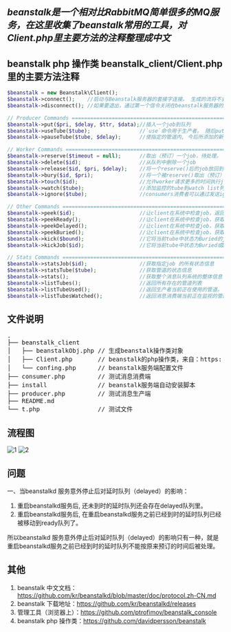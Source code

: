 *beanstalk是一个相对比RabbitMQ简单很多的MQ服务，在这里收集了beanstalk常用的工具，对Client.php里主要方法的注释整理成中文*
---
beanstalk php 操作类 beanstalk_client/Client.php里的主要方法注释
---

```php
$beanstalk = new Beanstalk\Client();
$beanstalk->connect();    //启动与Beanstalk服务器的套接字连接。 生成的流将不会有任何超时设置。
$beanstalk->disconnect(); //如果要退出，通过第一个信令关闭在beanstalk服务器的连接,

// Producer Commands ===========================================================================
$beanstalk->put($pri, $delay, $ttr, $data);//插入一个job到队列
$beanstalk->useTube($tube);                //`use`命令用于生产者。 随后put命令将作业放置到由此命令指定的管。 如果没有使用命令，作业将被放入名为`default`的管道中。
$beanstalk->pauseTube($tube, $delay);      //使指定的管道内, 今后所添加的新job在指定的$delay时间后才能被reserve()取出（预订）来处理。

// Worker Commands =============================================================================
$beanstalk->reserve($timeout = null);      //取出（预订）一个job，待处理。
$beanstalk->delete($id);                   //从队列中删除一个job
$beanstalk->release($id, $pri, $delay);    //将一个reserve()后的job放回到ready或delayed队列（也就是在reserve()后用release()，而且前后都不能用delete()）
$beanstalk->bury($id, $pri);               //将一个被reserve()取出（预订）后的job放入到buried状态，并且它会被放入FIFO链接列表中，直到客户端kick这些job，不然它们不会被处理。
$beanstalk->touch($id);                    //允许worker请求更多的时间执行job
$beanstalk->watch($tube);                  //添加监控的tube到watch list列表，reserve指令将会从监控的tube列表获取job，对于每个连接，监控的列表默认为default
$beanstalk->ignore($tube);                 //consumers消费者可以通过发送ignore()来取消监控tube（也就是在watch()之后reserve()之前做）

// Other Commands ==============================================================================
$beanstalk->peek($id);                     //让client在系统中检查job，返回id对应的job
$beanstalk->peekReady();                   //让client在系统中检查job，获取最早一个处于“Ready”状态的job、注意、只能获取当前tube的job
$beanstalk->peekDelayed();                 //让client在系统中检查job，获取最早一个处于“Delayed”状态的job、注意、只能获取当前tube的job
$beanstalk->peekBuried();                  //让client在系统中检查job，获取最早一个处于“Buried”状态的job、注意、只能获取当前tube的job
$beanstalk->kick($bound);                  //它将当前tube中状态为Buried的job迁移为ready状态，一次最多迁移$bound个。
$beanstalk->kickJob($id);                  //它将当前tube中状态为Buried或Delayed的job迁移为ready状态。

// Stats Commands ==============================================================================
$beanstalk->statsJob($id);                 //获取指定job 的所有状态信息
$beanstalk->statsTube($tube);              //获取管道的状态信息
$beanstalk->stats();                       //获取整个消息队列系统的整体信息
$beanstalk->listTubes();                   //返回所有存在的管道列表
$beanstalk->listTubeUsed();                //返回生产者当前正在使用的管道。
$beanstalk->listTubesWatched();            //返回消息消费端当前正在监视的管道列表。
```

文件说明
---
<pre>
.
├── beanstalk_client
│   ├── beanstalkObj.php // 生成beanstalk操作类对象
│   ├── Client.php       // beanstalk的php操作类，来自：https: // github.com/kr/beanstalkd/
│   └── confing.php      // beanstalk服务端配置文件
├── consumer.php         // 测试消息消费端
├── install              // beanstalk服务端自动安装脚本
├── producer.php         // 测试消息生产端
├── README.md
└── t.php                // 测试文件
</pre>

流程图
---
![1](http://wx3.sinaimg.cn/large/68252c5fly1fjycxwyk1zj20nm06ymzt.jpg)
![2](http://wx1.sinaimg.cn/large/68252c5fly1fjycy7pnu4j20p00jgq82.jpg)

问题
---
一、当beanstalkd 服务意外停止后对延时队列（delayed）的影响：
  1. 重启beanstalkd服务后, 还未到时的延时队列还会存在delayed队列里。
  2. 重启beanstalkd服务后, 在重启beanstalkd服务之前已经到时的延时队列已经被移动到ready队列了。

所以beanstalkd 服务意外停止后对延时队列（delayed）的影响只有一种，就是重启beanstalkd服务之前已经到时的延时队列不能按原来预订的时间后被处理。

其他
---
1. beanstalk 中文文档：https://github.com/kr/beanstalkd/blob/master/doc/protocol.zh-CN.md
2. beanstalk 下载地址：https://github.com/kr/beanstalkd/releases
3. 管理工具（浏览器上）：https://github.com/ptrofimov/beanstalk_console
4. beanstalk php 操作类：https://github.com/davidpersson/beanstalk


